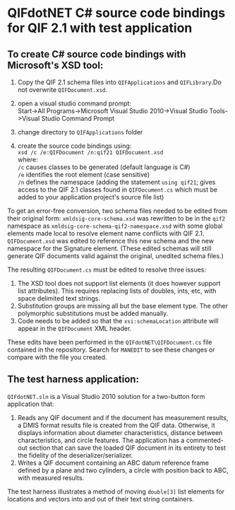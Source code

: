 # QIFdotNET C# source code bindings for QIF 2.1 with test application

## To create C# source code bindings with Microsoft's XSD tool:

1. Copy the QIF 2.1 schema files into `QIFApplications` and `QIFLibrary`.Do not overwrite `QIFDocument.xsd`.
2. open a visual studio command prompt:  
   Start->All Programs->Microsoft Visual Studio 2010->Visual Studio Tools->Visual Studio Command Prompt
   
3. change directory to `QIFApplications` folder
4. create the source code bindings using:  
   `xsd /c /e:QIFDocument /n:qif21 QIFDocument.xsd`  
   where:  
   `/c` causes classes to be generated (default language is C#)  
   `/e` identifies the root element (case sensitive)  
   `/n` defines the namespace (adding the statement `using qif21`; gives access to the QIF 2.1 classes found in `QIFDocument.cs` which must be added to your application project's source file list)

To get an error-free conversion, two schema files needed to be edited from their original form:
`xmldsig-core-schema.xsd` was rewritten to be in the `qif2` namespace as `xmldsig-core-schema-qif2-namespace.xsd`
with some global elements made local to resolve element name conflicts with QIF 2.1.
`QIFDocument.xsd` was edited to reference this new schema and the new namespace for the Signature element.
(These edited schemas will still generate QIF documents valid against the original, unedited schema files.)

The resulting `QIFDocument.cs` must be edited to resolve three issues:
1. The XSD tool does not support list elements (it does however support list attributes). This requires replacing lists of doubles, ints, etc, with space delimited text strings.
2. Substitution groups are missing all but the base element type. The other polymorphic substitutions must be added manually.
3. Code needs to be added so that the `xsi:schemaLocation` attribute will appear in the `QIFDocument` XML header.

These edits have been performed in the `QIFdotNET\QIFDocument.cs` file contained in the repository.
Search for `MANEDIT` to see these changes or compare with the file you created.

## The test harness application:

`QIFdotNET.sln` is a Visual Studio 2010 solution for a two-button form application that:
1. Reads any QIF document and if the document has measurement results, a DMIS format results file is created from the QIF data. Otherwise, it displays information about diameter characteristics, distance between characteristics, and circle features. The application has a commented-out section that can save the loaded QIF document in its entirety to test the fidelity of the deserializer/serializer.
2. Writes a QIF document containing an ABC datum reference frame defined by a plane and two cylinders, a circle with position back to ABC, with measured results.

The test harness illustrates a method of moving `double[3]` list elements for locations and vectors into and out of their text string containers.